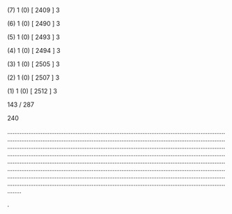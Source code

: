 (7) 1 (0) [ 2409 ] 3 


(6) 1 (0) [ 2490 ] 3 


(5) 1 (0) [ 2493 ] 3 


(4) 1 (0) [ 2494 ] 3 


(3) 1 (0) [ 2505 ] 3 


(2) 1 (0) [ 2507 ] 3 


(1) 1 (0) [ 2512 ] 3 


143 / 287 


240 


........................................................................................................................................................................................................................................................................................................................................................................................................................................................................................................................................................................................................................................................................................................................................................................................................................................................................................................................................................................................................................................ 


 


. 

